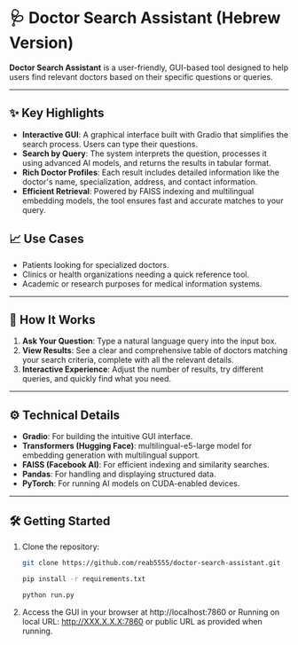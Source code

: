 # 🩺 Doctor Search Assistant (Hebrew Version)

**Doctor Search Assistant** is a user-friendly, GUI-based tool designed to help users find relevant doctors based on their specific questions or queries.

---

## ✨ Key Highlights

- **Interactive GUI**: A graphical interface built with Gradio that simplifies the search process. Users can type their questions.
- **Search by Query**: The system interprets the question, processes it using advanced AI models, and returns the results in tabular format.
- **Rich Doctor Profiles**: Each result includes detailed information like the doctor's name, specialization, address, and contact information.
- **Efficient Retrieval**: Powered by FAISS indexing and multilingual embedding models, the tool ensures fast and accurate matches to your query.

## 📈 Use Cases

- Patients looking for specialized doctors.
- Clinics or health organizations needing a quick reference tool.
- Academic or research purposes for medical information systems.
    
---

## 🚀 How It Works

1. **Ask Your Question**: Type a natural language query into the input box.
2. **View Results**: See a clear and comprehensive table of doctors matching your search criteria, complete with all the relevant details.
3. **Interactive Experience**: Adjust the number of results, try different queries, and quickly find what you need.

---

## ⚙️ Technical Details

- **Gradio**: For building the intuitive GUI interface.
- **Transformers (Hugging Face)**: multilingual-e5-large model for embedding generation with multilingual support.
- **FAISS (Facebook AI)**: For efficient indexing and similarity searches.
- **Pandas**: For handling and displaying structured data.
- **PyTorch**: For running AI models on CUDA-enabled devices.

---

## 🛠️ Getting Started

1. Clone the repository:
   ```bash
   git clone https://github.com/reab5555/doctor-search-assistant.git

   pip install -r requirements.txt

   python run.py
   ```

2. Access the GUI in your browser at http://localhost:7860 or Running on local URL:  http://XXX.X.X.X:7860 or public URL as provided when running.
